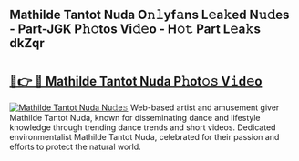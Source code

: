## Mathilde Tantot Nuda O𝚗𝚕yf𝚊ns L𝚎a𝚔ed N𝚞𝚍es - Part-JGK P𝚑𝚘tos Vi𝚍𝚎o - H𝚘𝚝 Part L𝚎a𝚔s dkZqr

# <h2><a href="http://kfdyeyk.oniu.top/?m=Mathilde+Tantot+Nuda">🔗👉 🔴 Mathilde Tantot Nuda P𝚑ot𝚘𝚜 V𝚒d𝚎o</a></h2>

[![Mathilde Tantot Nuda Nu𝚍e𝚜](https://i.imgur.com/0qMVB7G.gif)](http://kfdyeyk.oniu.top/?m=Mathilde+Tantot+Nuda)
Web-based artist and amusement giver Mathilde Tantot Nuda, known for disseminating dance and lifestyle knowledge through trending dance trends and short videos. Dedicated environmentalist Mathilde Tantot Nuda, celebrated for their passion and efforts to protect the natural world.  
